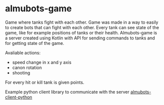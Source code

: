 # almubots-game

Game where tanks fight with each other. Game was made in a way to easily to create bots that can fight with each other. Every tank can see state of the game, like for example positions of tanks or their health.
Almubots-game is a server created using Kotlin with API for sending commands to tanks and for getting state of the game.

Avaliable actions:
- speed change in x and y axis
- canon rotation
- shooting

For every hit or kill tank is given points.

Example python client library to communicate with the server [almubots-client-python](https://github.com/Wojcik98/almubots-client-python)

